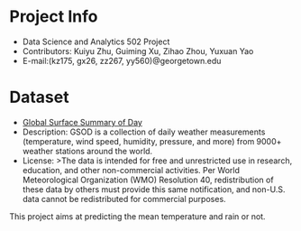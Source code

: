 # Project Info
* Data Science and Analytics 502 Project
* Contributors: Kuiyu Zhu, Guiming Xu, Zihao Zhou, Yuxuan Yao
* E-mail:(kz175, gx26, zz267, yy560)@georgetown.edu

# Dataset
* [Global Surface Summary of Day](https://registry.opendata.aws/noaa-gsod/)
* Description: GSOD is a collection of daily weather measurements (temperature, wind speed, humidity, pressure, and more) from 9000+ weather stations around the world.
* License: >The data is intended for free and unrestricted use in research, education, and other non-commercial activities. Per World Meteorological Organization (WMO) Resolution 40, redistribution of these data by others must provide this same notification, and non-U.S. data cannot be redistributed for commercial purposes.


This project aims at predicting the mean temperature and rain or not. 
